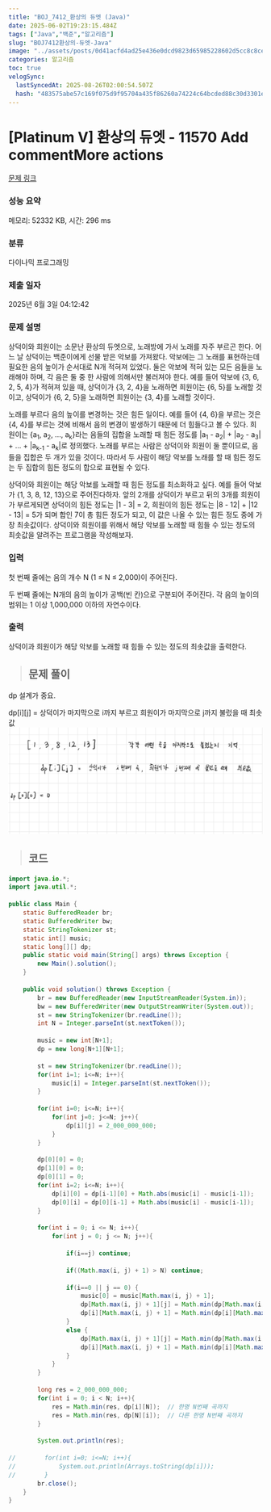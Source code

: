 ```yaml
---
title: "BOJ_7412_환상의 듀엣 (Java)"
date: 2025-06-02T19:23:15.484Z
tags: ["Java","백준","알고리즘"]
slug: "BOJ7412환상의-듀엣-Java"
image: "../assets/posts/0d41acfd4ad25e436e0dcd9823d65985228602d5cc8c8ceb25837214a768c36a.png"
categories: 알고리즘
toc: true
velogSync:
  lastSyncedAt: 2025-08-26T02:00:54.507Z
  hash: "483575abe57c169f075d9f95704a435f86260a74224c64bcded88c30d3301eb9"
---
```


# [Platinum V] 환상의 듀엣 - 11570 Add commentMore actions

[문제 링크](https://www.acmicpc.net/problem/11570) 

### 성능 요약

메모리: 52332 KB, 시간: 296 ms

### 분류

다이나믹 프로그래밍

### 제출 일자

2025년 6월 3일 04:12:42

### 문제 설명

<p>상덕이와 희원이는 소문난 환상의 듀엣으로, 노래방에 가서 노래를 자주 부르곤 한다. 어느 날 상덕이는 백준이에게 선물 받은 악보를 가져왔다. 악보에는 그 노래를 표현하는데 필요한 음의 높이가 순서대로 N개 적혀져 있었다. 둘은 악보에 적혀 있는 모든 음들을 노래해야 하며, 각 음은 둘 중 한 사람에 의해서만 불러져야 한다. 예를 들어 악보에 {3, 6, 2, 5, 4}가 적혀져 있을 때, 상덕이가 {3, 2, 4}을 노래하면 희원이는 {6, 5}를 노래할 것이고, 상덕이가 {6, 2, 5}을 노래하면 희원이는 {3, 4}를 노래할 것이다.</p>

<p>노래를 부르다 음의 높이를 변경하는 것은 힘든 일이다. 예를 들어 {4, 6}을 부르는 것은 {4, 4}를 부르는 것에 비해서 음의 변경이 발생하기 때문에 더 힘들다고 볼 수 있다. 희원이는 {a<sub>1</sub>, a<sub>2</sub>, ..., a<sub>k</sub>}라는 음들의 집합을 노래할 때 힘든 정도를 |a<sub>1</sub> - a<sub>2</sub>| + |a<sub>2</sub> - a<sub>3</sub>| + ... + |a<sub>k-1</sub> - a<sub>k</sub>|로 정의했다. 노래를 부르는 사람은 상덕이와 희원이 둘 뿐이므로, 음들을 집합은 두 개가 있을 것이다. 따라서 두 사람이 해당 악보를 노래를 할 때 힘든 정도는 두 집합의 힘든 정도의 합으로 표현될 수 있다.</p>

<p>상덕이와 희원이는 해당 악보를 노래할 때 힘든 정도를 최소화하고 싶다. 예를 들어 악보가 {1, 3, 8, 12, 13}으로 주어진다하자. 앞의 2개를 상덕이가 부르고 뒤의 3개를 희원이가 부르게되면 상덕이의 힘든 정도는 |1 - 3| = 2, 희원이의 힘든 정도는 |8 - 12| + |12 - 13| = 5가 되며 합인 7이 총 힘든 정도가 되고, 이 값은 나올 수 있는 힘든 정도 중에 가장 최솟값이다. 상덕이와 희원이를 위해서 해당 악보를 노래할 때 힘들 수 있는 정도의 최솟값을 알려주는 프로그램을 작성해보자.</p>

### 입력 

 <p>첫 번째 줄에는 음의 개수 N (1 ≤ N ≤ 2,000)이 주어진다.</p>

<p>두 번째 줄에는 N개의 음의 높이가 공백(빈 칸)으로 구분되어 주어진다. 각 음의 높이의 범위는 1 이상 1,000,000 이하의 자연수이다.</p>

### 출력 

 <p>상덕이과 희원이가 해당 악보를 노래할 때 힘들 수 있는 정도의 최솟값을 출력한다.</p>
 
> ## 문제 풀이

dp 설계가 중요.

dp[i][j] = 상덕이가 마지막으로 i까지 부르고 희원이가 마지막으로 j까지 불렀을 때 최솟값
![](/assets/posts/0d41acfd4ad25e436e0dcd9823d65985228602d5cc8c8ceb25837214a768c36a.png)

> ## 코드

```java
import java.io.*;
import java.util.*;

public class Main {
    static BufferedReader br;
    static BufferedWriter bw;
    static StringTokenizer st;
    static int[] music;
    static long[][] dp;
    public static void main(String[] args) throws Exception {
        new Main().solution();
    }

    public void solution() throws Exception {
        br = new BufferedReader(new InputStreamReader(System.in));
        bw = new BufferedWriter(new OutputStreamWriter(System.out));
        st = new StringTokenizer(br.readLine());
        int N = Integer.parseInt(st.nextToken());

        music = new int[N+1];
        dp = new long[N+1][N+1];

        st = new StringTokenizer(br.readLine());
        for(int i=1; i<=N; i++){
            music[i] = Integer.parseInt(st.nextToken());
        }

        for(int i=0; i<=N; i++){
            for(int j=0; j<=N; j++){
                dp[i][j] = 2_000_000_000;
            }
        }

        dp[0][0] = 0;
        dp[1][0] = 0;
        dp[0][1] = 0;
        for(int i=2; i<=N; i++){
            dp[i][0] = dp[i-1][0] + Math.abs(music[i] - music[i-1]);
            dp[0][i] = dp[0][i-1] + Math.abs(music[i] - music[i-1]);
        }

        for(int i = 0; i <= N; i++){
            for(int j = 0; j <= N; j++){

                if(i==j) continue;

                if((Math.max(i, j) + 1) > N) continue;

                if(i==0 || j == 0) {
                    music[0] = music[Math.max(i, j) + 1];
                    dp[Math.max(i, j) + 1][j] = Math.min(dp[Math.max(i, j) + 1][j], dp[i][j] + Math.abs(music[Math.max(i, j) + 1] - music[i]));
                    dp[i][Math.max(i, j) + 1] = Math.min(dp[i][Math.max(i, j) + 1], dp[i][j] + Math.abs(music[Math.max(i, j) + 1] - music[j]));
                }
                else {
                    dp[Math.max(i, j) + 1][j] = Math.min(dp[Math.max(i, j) + 1][j], dp[i][j] + Math.abs(music[Math.max(i, j) + 1] - music[i]));
                    dp[i][Math.max(i, j) + 1] = Math.min(dp[i][Math.max(i, j) + 1], dp[i][j] + Math.abs(music[Math.max(i, j) + 1] - music[j]));
                }
            }
        }

        long res = 2_000_000_000;
        for(int i = 0; i < N; i++){
            res = Math.min(res, dp[i][N]);  // 한명 N번째 곡까지
            res = Math.min(res, dp[N][i]);  // 다른 한명 N번째 곡까지
        }

        System.out.println(res);

//        for(int i=0; i<=N; i++){
//            System.out.println(Arrays.toString(dp[i]));
//        }
        br.close();
    }
}
```